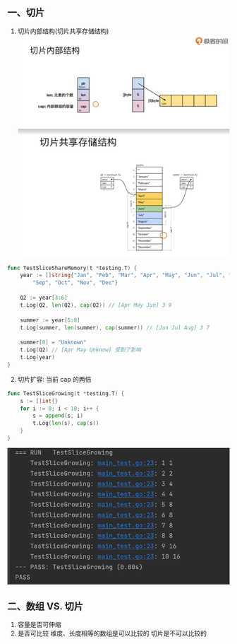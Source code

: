 ## 一、切片
1. 切片内部结构(切片共享存储结构)
![img.png](img.png)
![img_2.png](img_2.png)
```go
func TestSliceShareMemory(t *testing.T) {
	year := []string{"Jan", "Feb", "Mar", "Apr", "May", "Jun", "Jul", "Aug",
		"Sep", "Oct", "Nov", "Dec"}

	Q2 := year[3:6]
	t.Log(Q2, len(Q2), cap(Q2)) // [Apr May Jun] 3 9

	summer := year[5:8]
	t.Log(summer, len(summer), cap(summer)) // [Jun Jul Aug] 3 7

	summer[0] = "Unknown"
	t.Log(Q2) // [Apr May Unknow] 受到了影响
	t.Log(year)
}
```
2. 切片扩容: 当前 cap 的两倍
```go
func TestSliceGrowing(t *testing.T) {
	s := []int{}
	for i := 0; i < 10; i++ {
		s = append(s, i)
		t.Log(len(s), cap(s))
	}
}
```
![img_1.png](img_1.png)

## 二、数组 VS. 切片
1. 容量是否可伸缩
2. 是否可比较
维度、长度相等的数组是可以比较的
切片是不可以比较的

